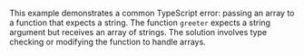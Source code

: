 This example demonstrates a common TypeScript error: passing an array to a function that expects a string. The function `greeter` expects a string argument but receives an array of strings.  The solution involves type checking or modifying the function to handle arrays.